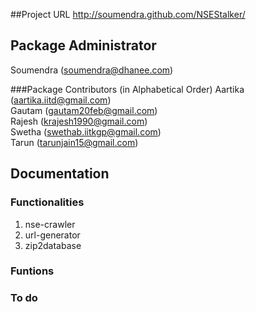 ##Project URL
http://soumendra.github.com/NSEStalker/  

## Package Administrator
Soumendra (soumendra@dhanee.com)  

###Package Contributors (in Alphabetical Order)
 Aartika (aartika.iitd@gmail.com)  
 Gautam (gautam20feb@gmail.com)  
 Rajesh (krajesh1990@gmail.com)  
 Swetha (swethab.iitkgp@gmail.com)  
 Tarun (tarunjain15@gmail.com)  

## Documentation  

### Functionalities
 1. nse-crawler
 2. url-generator
 3. zip2database	



### Funtions  

### To do
